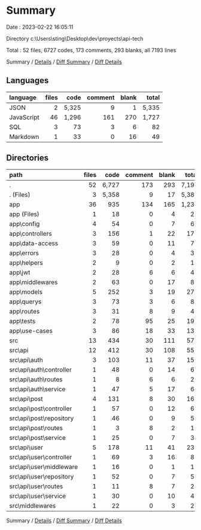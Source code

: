 # Summary

Date : 2023-02-22 16:05:11

Directory c:\\Users\\sting\\Desktop\\dev\\proyects\\api-tech

Total : 52 files,  6727 codes, 173 comments, 293 blanks, all 7193 lines

Summary / [Details](details.md) / [Diff Summary](diff.md) / [Diff Details](diff-details.md)

## Languages
| language | files | code | comment | blank | total |
| :--- | ---: | ---: | ---: | ---: | ---: |
| JSON | 2 | 5,325 | 9 | 1 | 5,335 |
| JavaScript | 46 | 1,296 | 161 | 270 | 1,727 |
| SQL | 3 | 73 | 3 | 6 | 82 |
| Markdown | 1 | 33 | 0 | 16 | 49 |

## Directories
| path | files | code | comment | blank | total |
| :--- | ---: | ---: | ---: | ---: | ---: |
| . | 52 | 6,727 | 173 | 293 | 7,193 |
| . (Files) | 3 | 5,358 | 9 | 17 | 5,384 |
| app | 36 | 935 | 134 | 165 | 1,234 |
| app (Files) | 1 | 18 | 0 | 4 | 22 |
| app\\config | 4 | 54 | 0 | 7 | 61 |
| app\\controllers | 3 | 156 | 1 | 22 | 179 |
| app\\data-access | 3 | 59 | 0 | 11 | 70 |
| app\\errors | 3 | 28 | 0 | 4 | 32 |
| app\\helpers | 2 | 9 | 0 | 2 | 11 |
| app\\jwt | 2 | 28 | 6 | 6 | 40 |
| app\\middlewares | 2 | 63 | 0 | 17 | 80 |
| app\\models | 5 | 252 | 3 | 19 | 274 |
| app\\querys | 3 | 73 | 3 | 6 | 82 |
| app\\routes | 3 | 31 | 8 | 9 | 48 |
| app\\tests | 2 | 78 | 95 | 25 | 198 |
| app\\use-cases | 3 | 86 | 18 | 33 | 137 |
| src | 13 | 434 | 30 | 111 | 575 |
| src\\api | 12 | 412 | 30 | 108 | 550 |
| src\\api\\auth | 3 | 103 | 11 | 37 | 151 |
| src\\api\\auth\\controller | 1 | 48 | 0 | 14 | 62 |
| src\\api\\auth\\routes | 1 | 8 | 6 | 6 | 20 |
| src\\api\\auth\\service | 1 | 47 | 5 | 17 | 69 |
| src\\api\\post | 4 | 131 | 8 | 30 | 169 |
| src\\api\\post\\controller | 1 | 57 | 0 | 12 | 69 |
| src\\api\\post\\repository | 1 | 46 | 0 | 9 | 55 |
| src\\api\\post\\routes | 1 | 3 | 8 | 2 | 13 |
| src\\api\\post\\service | 1 | 25 | 0 | 7 | 32 |
| src\\api\\user | 5 | 178 | 11 | 41 | 230 |
| src\\api\\user\\controller | 1 | 69 | 3 | 16 | 88 |
| src\\api\\user\\middleware | 1 | 16 | 0 | 1 | 17 |
| src\\api\\user\\repository | 1 | 52 | 0 | 7 | 59 |
| src\\api\\user\\routes | 1 | 11 | 8 | 7 | 26 |
| src\\api\\user\\service | 1 | 30 | 0 | 10 | 40 |
| src\\middlewares | 1 | 22 | 0 | 3 | 25 |

Summary / [Details](details.md) / [Diff Summary](diff.md) / [Diff Details](diff-details.md)